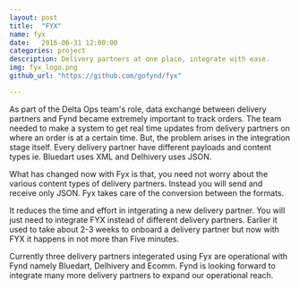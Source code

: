 ```yaml
---
layout: post
title:  "FYX"
name: fyx
date:   2016-06-31 12:00:00
categories: project
description: Delivery partners at one place, integrate with ease.
img: fyx_logo.png
github_url: "https://github.com/gofynd/fyx"

---
```


 <p>As part of the Delta Ops team's role, data exchange between delivery partners and Fynd became extremely important to track orders. The team needed to make a system to get real time updates from delivery partners on where an order is at a certain time. But, the problem arises in the integration stage itself. Every delivery partner have different payloads and content types ie. Bluedart uses XML and Delhivery uses JSON.
 </p>
 
 <p>
 What has changed now with Fyx is that, you need not worry about the various content types of delivery partners. Instead you will send and receive only JSON.
 Fyx takes care of the conversion between the formats.
 </p>
 
 <p>It reduces the time and effort in intgerating a new delivery partner. You will just need to integrate FYX instead of different delivery partners. Earlier it used to take about 2-3 weeks to onboard a delivery partner but now with FYX it happens in not more than Five minutes.
 </p>
 
 <p>
  Currently three delivery partners integerated using Fyx are operational with Fynd namely Bluedart, Delhivery and Ecomm. Fynd is looking forward to integrate many more delivery partners to expand our operational reach.
 </p>
 
